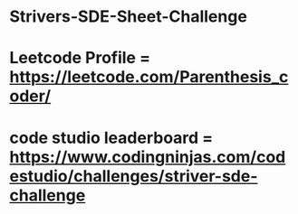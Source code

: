 # Strivers-SDE-Sheet-Challenge
# Leetcode Profile = https://leetcode.com/Parenthesis_coder/
# code studio leaderboard = https://www.codingninjas.com/codestudio/challenges/striver-sde-challenge
